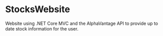 # StocksWebsite
Website using .NET Core MVC and the AlphaVantage API to provide up to date stock information for the user.

